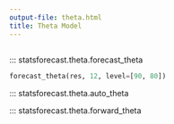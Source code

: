 ```yaml
---
output-file: theta.html
title: Theta Model
---
```


##

::: statsforecast.theta.forecast_theta

```python
forecast_theta(res, 12, level=[90, 80])
```

::: statsforecast.theta.auto_theta

::: statsforecast.theta.forward_theta
